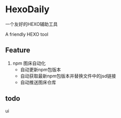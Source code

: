 # HexoDaily

一个友好的HEXO辅助工具

A friendly HEXO tool

## Feature

1. npm 图床自动化
    - 自动更新npm包版本
    - 自动获取最新npm包版本并替换文件中的jsd链接
    - 自动推送图床仓库

## todo

ui

